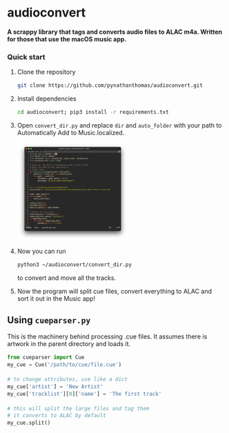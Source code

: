 # audioconvert

**A scrappy library that tags and converts audio files to ALAC m4a. Written for those that use the macOS music app.**

### Quick start

1. Clone the repository

   ```bash
   git clone https://github.com/pynathanthomas/audioconvert.git
   ```

2. Install dependencies

   ```bash
   cd audioconvert; pip3 install -r requirements.txt
   ```

3. Open `convert_dir.py` and replace `dir` and `auto_folder` with your path to Automatically Add to Music.localized.

   <img src="demo/demo1.png" style="zoom:25%;" />

4. Now you can run

   ```bash
   python3 ~/audioconvert/convert_dir.py
   ```

   to convert and move all the tracks.

5. Now the program will split cue files, convert everything to ALAC and sort it out in the Music app!



## Using `cueparser.py`

This is the machinery behind processing .cue files. It assumes there is artwork in the parent directory and loads it.

```python
from cueparser import Cue
my_cue = Cue('/path/to/cue/file.cue')

# to change attributes, use like a dict
my_cue['artist'] = 'New Artist'
my_cue['tracklist'][0]['name'] = 'The first track'

# this will split the large files and tag them
# it converts to ALAC by default
my_cue.split()
```

